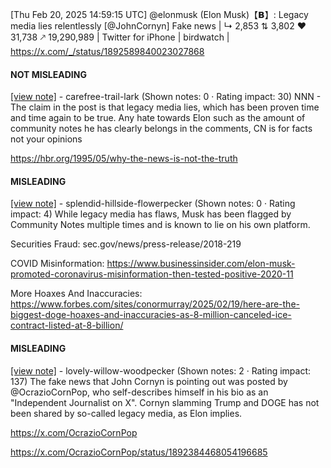 [Thu Feb 20, 2025 14:59:15 UTC] @elonmusk (Elon Musk)【𝗕】: Legacy media lies relentlessly [@JohnCornyn] Fake news | ↳ 2,853 ⇅ 3,802 ♥ 31,738 🡕 19,290,989 | Twitter for iPhone | birdwatch | https://x.com/_/status/1892589840023027868

#### NOT MISLEADING

[[view note]](https://x.com/i/birdwatch/n/1892629836880838943) - carefree-trail-lark (Shown notes: 0 · Rating impact: 30)
NNN - The claim in the post is that legacy media lies, which has been proven time and time again to be true. Any hate towards Elon such as the amount of community notes he has clearly belongs in the comments, CN is for facts not your opinions

https://hbr.org/1995/05/why-the-news-is-not-the-truth

#### MISLEADING

[[view note]](https://x.com/i/birdwatch/n/1892609514358337543) - splendid-hillside-flowerpecker (Shown notes: 0 · Rating impact: 4)
While legacy media has flaws, Musk has been flagged by Community Notes multiple times and is known to lie on his own platform.

Securities Fraud: sec.gov/news/press-release/2018-219

COVID Misinformation: https://www.businessinsider.com/elon-musk-promoted-coronavirus-misinformation-then-tested-positive-2020-11

More Hoaxes And Inaccuracies: https://www.forbes.com/sites/conormurray/2025/02/19/here-are-the-biggest-doge-hoaxes-and-inaccuracies-as-8-million-canceled-ice-contract-listed-at-8-billion/

#### MISLEADING

[[view note]](https://x.com/i/birdwatch/n/1892591931344945623) - lovely-willow-woodpecker (Shown notes: 2 · Rating impact: 137)
The fake news that John Cornyn is pointing out was posted by @OcrazioCornPop, who self-describes himself in his bio as an "Independent Journalist on X". Cornyn slamming Trump and DOGE has not been shared by so-called legacy media, as Elon implies.

https://x.com/OcrazioCornPop

https://x.com/OcrazioCornPop/status/1892384468054196685
